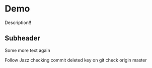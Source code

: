 # Demo

Description!!

## Subheader

Some more text again

Follow Jazz
checking commit
deleted key on git
check origin master